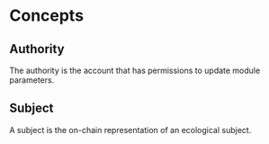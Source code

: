 # Concepts

## Authority

The authority is the account that has permissions to update module parameters.

## Subject

A subject is the on-chain representation of an ecological subject.
